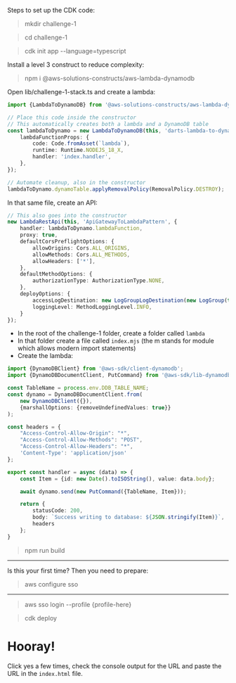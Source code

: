 Steps to set up the CDK code:

> mkdir challenge-1

> cd challenge-1 
 
> cdk init app --language=typescript

Install a level 3 construct to reduce complexity:

> npm i @aws-solutions-constructs/aws-lambda-dynamodb

Open lib/challenge-1-stack.ts and create a lambda:

```ts
import {LambdaToDynamoDB} from '@aws-solutions-constructs/aws-lambda-dynamodb';

// Place this code inside the constructor
// This automatically creates both a lambda and a DynamoDB table
const lambdaToDynamo = new LambdaToDynamoDB(this, 'darts-lambda-to-dynamo', {
	lambdaFunctionProps: {
		code: Code.fromAsset(`lambda`),
		runtime: Runtime.NODEJS_18_X,
		handler: 'index.handler',
	},
});

// Automate cleanup, also in the constructor
lambdaToDynamo.dynamoTable.applyRemovalPolicy(RemovalPolicy.DESTROY);
```

In that same file, create an API:

```ts
// This also goes into the constructor
new LambdaRestApi(this, 'ApiGatewayToLambdaPattern', {
	handler: lambdaToDynamo.lambdaFunction,
	proxy: true,
	defaultCorsPreflightOptions: {
		allowOrigins: Cors.ALL_ORIGINS,
		allowMethods: Cors.ALL_METHODS,
		allowHeaders: ['*'],
	},
	defaultMethodOptions: {
		authorizationType: AuthorizationType.NONE,
	},
	deployOptions: {
		accessLogDestination: new LogGroupLogDestination(new LogGroup(this, 'DartsLogs')),
		loggingLevel: MethodLoggingLevel.INFO,
	}
});
```

* In the root of the challenge-1 folder, create a folder called `lambda`
* In that folder create a file called `index.mjs` (the m stands for module which allows modern import statements)
* Create the lambda:

```ts
import {DynamoDBClient} from '@aws-sdk/client-dynamodb';
import {DynamoDBDocumentClient, PutCommand} from '@aws-sdk/lib-dynamodb';

const TableName = process.env.DDB_TABLE_NAME;
const dynamo = DynamoDBDocumentClient.from(
	new DynamoDBClient({}),
	{marshallOptions: {removeUndefinedValues: true}}
);

const headers = {
	"Access-Control-Allow-Origin": "*",
	"Access-Control-Allow-Methods": "POST",
	"Access-Control-Allow-Headers": "*",
	'Content-Type': 'application/json'
};

export const handler = async (data) => {
	const Item = {id: new Date().toISOString(), value: data.body};

	await dynamo.send(new PutCommand({TableName, Item}));

	return {
		statusCode: 200,
		body: `Success writing to database: ${JSON.stringify(Item)}`,
		headers
	};
}
```

> npm run build

---

Is this your first time? Then you need to prepare:

> aws configure sso

---

> aws sso login --profile {profile-here}

> cdk deploy

# Hooray!

Click yes a few times, check the console output for the URL and paste the URL in the `index.html` file.
